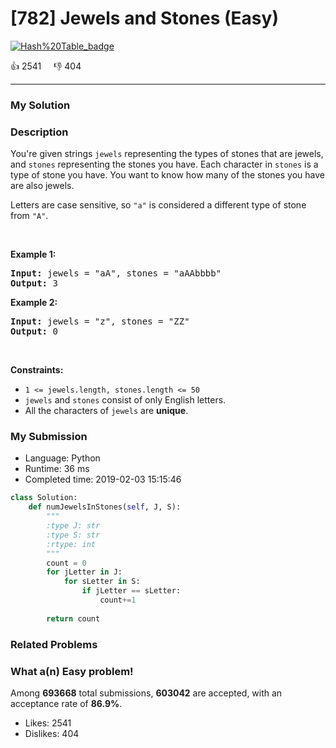 # [782] Jewels and Stones (Easy)

[![Hash%20Table_badge](https://img.shields.io/badge/topic-Hash%20Table-green.svg)](https://leetcode.com/problems/jewels-and-stones/) 

:+1: 2541 &nbsp; &nbsp; :thumbsdown: 404

---

### My Solution


### Description
<p>You&#39;re given strings <code>jewels</code> representing the types of stones that are jewels, and <code>stones</code> representing the stones you have. Each character in <code>stones</code> is a type of stone you have. You want to know how many of the stones you have are also jewels.</p>

<p>Letters are case sensitive, so <code>&quot;a&quot;</code> is considered a different type of stone from <code>&quot;A&quot;</code>.</p>

<p>&nbsp;</p>
<p><strong>Example 1:</strong></p>
<pre><strong>Input:</strong> jewels = "aA", stones = "aAAbbbb"
<strong>Output:</strong> 3
</pre><p><strong>Example 2:</strong></p>
<pre><strong>Input:</strong> jewels = "z", stones = "ZZ"
<strong>Output:</strong> 0
</pre>
<p>&nbsp;</p>
<p><strong>Constraints:</strong></p>

<ul>
	<li><code>1 &lt;=&nbsp;jewels.length, stones.length &lt;= 50</code></li>
	<li><code>jewels</code> and <code>stones</code> consist of only English letters.</li>
	<li>All the characters of&nbsp;<code>jewels</code> are <strong>unique</strong>.</li>
</ul>



### My Submission

- Language: Python
- Runtime: 36 ms
- Completed time: 2019-02-03 15:15:46

```Python
class Solution:
    def numJewelsInStones(self, J, S):
        """
        :type J: str
        :type S: str
        :rtype: int
        """
        count = 0
        for jLetter in J:
            for sLetter in S:
                if jLetter == sLetter:
                    count+=1
                    
        return count
```


### Related Problems




### What a(n) Easy problem!
Among **693668** total submissions, **603042** are accepted, with an acceptance rate of **86.9%**. <br>

- Likes: 2541
- Dislikes: 404

